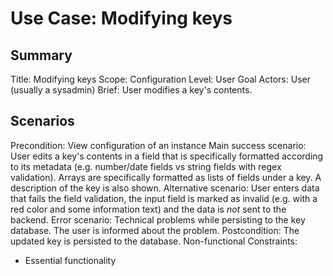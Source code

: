 # Use Case: Modifying keys

## Summary

Title: Modifying keys
Scope: Configuration
Level: User Goal
Actors: User (usually a sysadmin)
Brief: User modifies a key's contents.

## Scenarios

Precondition: View configuration of an instance
Main success scenario: User edits a key's contents in a field that is
  specifically formatted according to its metadata (e.g. number/date fields vs
  string fields with regex validation). Arrays are specifically formatted as
  lists of fields under a key. A description of the key is also shown.
Alternative scenario: User enters data that fails the field validation, the
  input field is marked as invalid (e.g. with a red color and some information
  text) and the data is *not* sent to the backend.
Error scenario: Technical problems while persisting to the key database. The
  user is informed about the problem.
Postcondition: The updated key is persisted to the database.
Non-functional Constraints:
  - Essential functionality
